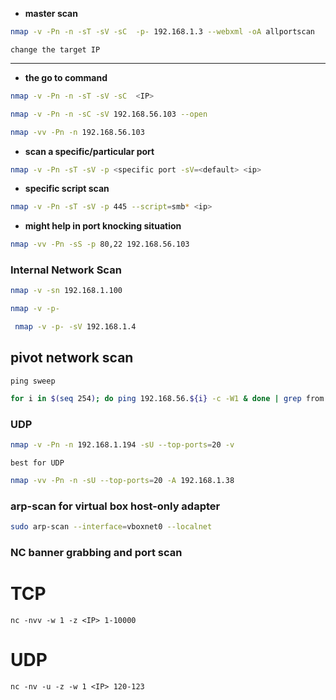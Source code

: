 
- **master scan**

```bash
nmap -v -Pn -n -sT -sV -sC  -p- 192.168.1.3 --webxml -oA allportscan
```
`change the target IP`
****
- **the go to command**
```bash
nmap -v -Pn -n -sT -sV -sC  <IP>
```
```bash
nmap -v -Pn -n -sC -sV 192.168.56.103 --open
```
```bash
nmap -vv -Pn -n 192.168.56.103
```


- **scan a specific/particular port**

```bash
nmap -v -Pn -sT -sV -p <specific port -sV=<default> <ip>
```
- **specific script scan**

```bash
nmap -v -Pn -sT -sV -p 445 --script=smb* <ip>
```
- **might help in port knocking situation**
```bash
nmap -vv -Pn -sS -p 80,22 192.168.56.103
```

### Internal Network Scan

```bash
nmap -v -sn 192.168.1.100
```
```bash
nmap -v -p- 
```
```bash
 nmap -v -p- -sV 192.168.1.4
```



## pivot network scan
`ping sweep` 

```bash
for i in $(seq 254); do ping 192.168.56.${i} -c -W1 & done | grep from
```

### UDP

```bash
nmap -v -Pn -n 192.168.1.194 -sU --top-ports=20 -v
```

`best for UDP`

```bash
nmap -vv -Pn -n -sU --top-ports=20 -A 192.168.1.38
```

### arp-scan for virtual box host-only adapter

```bash
sudo arp-scan --interface=vboxnet0 --localnet
```

### NC banner grabbing and port scan

# TCP 

```
nc -nvv -w 1 -z <IP> 1-10000
```
# UDP 

```
nc -nv -u -z -w 1 <IP> 120-123
```
